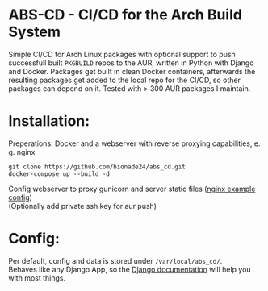 ABS-CD - CI/CD for the Arch Build System
==

Simple CI/CD for Arch Linux packages with optional support to push successfull built `PKGBUILD` repos to the AUR, written in Python with Django and Docker. 
Packages get built in clean Docker containers, afterwards the resulting packages get added to the local repo for the CI/CD, so other packages can depend on it.
Tested with > 300 AUR packages I maintain.

Installation:
=

Preperations: Docker and a webserver with reverse proxying capabilities, e. g. nginx  
  
```
git clone https://github.com/bionade24/abs_cd.git
docker-compose up --build -d
```
Config webserver to proxy gunicorn and server static files ([nginx example config](https://gist.github.com/bionade24/966001987ba718557cd0fcc64924938f))  
(Optionally add private ssh key for aur push)  
  
Config:
=

Per default, config and data is stored under `/var/local/abs_cd/`.  
Behaves like any Django App, so the [Django documentation](https://docs.djangoproject.com/en/3.1/) will help you with most things.
